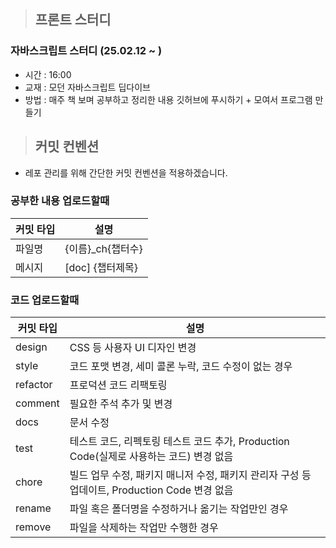 > ## 프론트 스터디

### 자바스크립트 스터디 (25.02.12 ~ )

- 시간 : 16:00
- 교재 : 모던 자바스크립트 딥다이브
- 방법 : 매주 책 보며 공부하고 정리한 내용 깃허브에 푸시하기 + 모여서 프로그램 만들기

> ## 커밋 컨벤션

- 레포 관리를 위해 간단한 커밋 컨벤션을 적용하겠습니다.

### 공부한 내용 업로드할때

| 커밋 타입 | 설명               |
| --------- | ------------------ |
| 파일명    | {이름}\_ch{챕터수} |
| 메시지    | [doc] {챕터제목}   |

### 코드 업로드할때

| 커밋 타입 | 설명                                                                                          |
| --------- | --------------------------------------------------------------------------------------------- |
| design    | CSS 등 사용자 UI 디자인 변경                                                                  |
| style     | 코드 포맷 변경, 세미 콜론 누락, 코드 수정이 없는 경우                                         |
| refactor  | 프로덕션 코드 리팩토링                                                                        |
| comment   | 필요한 주석 추가 및 변경                                                                      |
| docs      | 문서 수정                                                                                     |
| test      | 테스트 코드, 리펙토링 테스트 코드 추가, Production Code(실제로 사용하는 코드) 변경 없음       |
| chore     | 빌드 업무 수정, 패키지 매니저 수정, 패키지 관리자 구성 등 업데이트, Production Code 변경 없음 |
| rename    | 파일 혹은 폴더명을 수정하거나 옮기는 작업만인 경우                                            |
| remove    | 파일을 삭제하는 작업만 수행한 경우                                                            |
